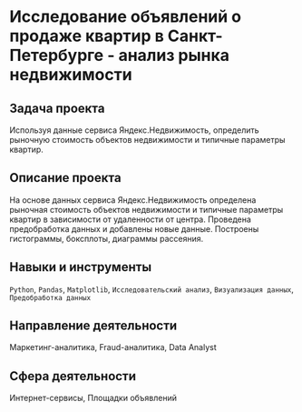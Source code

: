 # Исследование объявлений о продаже квартир в Санкт-Петербурге - анализ рынка недвижимости
## Задача проекта
Используя данные сервиса Яндекс.Недвижимость, определить рыночную стоимость объектов недвижимости и типичные параметры квартир.

## Описание проекта
На основе данных сервиса Яндекс.Недвижимость определена рыночная стоимость
объектов недвижимости и типичные параметры квартир в зависимости от
удаленности от центра. Проведена предобработка данных и добавлены новые данные.
Построены гистограммы, боксплоты, диаграммы рассеяния.

## Навыки и инструменты
`Python`, `Pandas`, `Matplotlib`, `Исследовательский анализ`, `Визуализация данных`, `Предобработка данных`

## Направление деятельности
Маркетинг-аналитика, Fraud-аналитика, Data Analyst

## Сфера деятельности
Интернет-сервисы, Площадки объявлений
